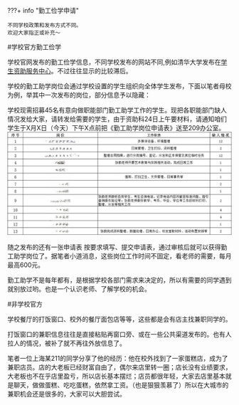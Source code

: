???+ info "勤工俭学申请"

    不同学校政策和发布方式不同。
    欢迎大家指正或补充～

#学校官方勤工俭学

学校官网发布的勤工俭学信息，不同学校发布的网站不同,例如清华大学发布在[学生资助服务中心](https://www.sfao.pku.edu.cn/qgzx/jsxg/index.html/#/index)。不过往往显示的比较滞后。

学校的勤工助学岗位会通过学校设置的学生组织向全体学生发布，下面以笔者母校为例，举其中一次发布的岗位，部分信息予以隐藏：

学校现需招募45名有意向做职能部门勤工助学工作的学生。现把各职能部门缺人情况发给大家，请转发给需要的学生，由于资助科24日上午要材料，请通知咱们学生于X月X日（今天）下午X点前把《勤工助学岗位申请表》送至209办公室。
![alt text](../08-Dream-Realization-Assistance/e7d360f5c814e832854455d6b0628bc3_.jpg)

随之发布的还有一张申请表
按要求填写、提交申请表，通过审核后就可以获得勤工助学岗位了。据笔者小道消息，这些岗位工作时间不固定，看老师的需要，每月最高600元。

勤工助学不是每年都有，是根据学校各部门需求来决定的，所以有需要的同学遇到就别放过哟。也是一个认识老师、了解学校的机会。

#非学校官方

学校餐厅的打饭窗口、校外的餐厅面包店等等，这些都是会有店主找兼职同学的。

打饭窗口的兼职信息往往是直接粘贴再窗口旁、或在一些公共渠道发布的。也有人拉人的情况，被补了就不再往外放信息了。

笔者一位上海某211的同学分享了他的经历：他在校外找到了一家蛋糕店，成为了兼职店员。店的大老板已经财富自由了，偶尔来店里转一圈；店长没有业绩要求，大老板也不在乎店里盈亏，所以店长基本摆烂；店员都很年轻，大家去店里基本就是聊天，做做蛋糕、吃吃蛋糕，依然拿工资。（也是狠狠羡慕了）所以在大城市的兼职机会还是很多的，大家可以大胆尝试。
